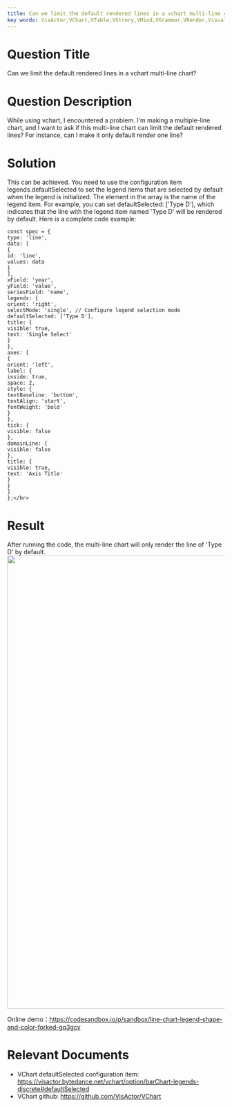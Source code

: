 ```yaml
---
title: Can we limit the default rendered lines in a vchart multi-line chart?</br>
key words: VisActor,VChart,VTable,VStrory,VMind,VGrammar,VRender,Visualization,Chart,Data,Table,Graph,Gis,LLM
---
```

# Question Title

Can we limit the default rendered lines in a vchart multi-line chart?</br>


# Question Description

While using vchart, I encountered a problem. I'm making a multiple-line chart, and I want to ask if this multi-line chart can limit the default rendered lines? For instance, can I make it only default render one line?</br>


# Solution

This can be achieved. You need to use the configuration item legends.defaultSelected to set the legend items that are selected by default when the legend is initialized. The element in the array is the name of the legend item. For example, you can set defaultSelected: ['Type D'], which indicates that the line with the legend item named 'Type D' will be rendered by default. Here is a complete code example:</br>


```
const spec = {
type: 'line',
data: [
{
id: 'line',
values: data
}
],
xField: 'year',
yField: 'value',
seriesField: 'name',
legends: {
orient: 'right',
selectMode: 'single', // Configure legend selection mode
defaultSelected: ['Type D'],
title: {
visible: true,
text: 'Single Select'
}
},
axes: [
{
orient: 'left',
label: {
inside: true,
space: 2,
style: {
textBaseline: 'bottom',
textAlign: 'start',
fontWeight: 'bold'
}
},
tick: {
visible: false
},
domainLine: {
visible: false
},
title: {
visible: true,
text: 'Axis Title'
}
}
]
};</br>
```


# Result

After running the code, the multi-line chart will only render the line of 'Type D' by default.</br>
<img src='https://cdn.jsdelivr.net/gh/xuanhun/articles/visactor/img/VlUnb1s2dooeKNxHM46cABLfngh.gif' alt='' width='1496' height='1048'>

Online demo：https://codesandbox.io/p/sandbox/line-chart-legend-shape-and-color-forked-gq3gcv</br>


# Relevant Documents

*  VChart defaultSelected configuration item: https://visactor.bytedance.net/vchart/option/barChart-legends-discrete#defaultSelected</br>
*  VChart github: https://github.com/VisActor/VChart</br>